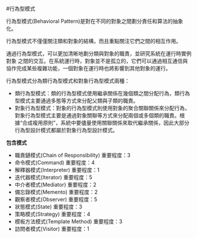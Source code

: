 #行為型模式


行為型模式(Behavioral Pattern)是對在不同的對象之間劃分責任和算法的抽象化。

行為型模式不僅僅關注類和對象的結構，而且重點關注它們之間的相互作用。

通過行為型模式，可以更加清晰地劃分類與對象的職責，並研究系統在運行時實例對象
之間的交互。在系統運行時，對象並不是孤立的，它們可以通過相互通信與協作完成某些複雜功能，一個對象在運行時也將影響到其他對象的運行。

行為型模式分為類行為型模式和對象行為型模式兩種：

- 類行為型模式：類的行為型模式使用繼承關係在幾個類之間分配行為，類行為型模式主要通過多態等方式來分配父類與子類的職責。
- 對象行為型模式：對象的行為型模式則使用對象的聚合關聯關係來分配行為，對象行為型模式主要是通過對象關聯等方式來分配兩個或多個類的職責。根據“合成複用原則”，系統中要儘量使用關聯關係來取代繼承關係，因此大部分行為型設計模式都屬於對象行為型設計模式。

**包含模式**

- 職責鏈模式(Chain of Responsibility)
    重要程度：3
- 命令模式(Command)
    重要程度：4
- 解釋器模式(Interpreter)
    重要程度：1
- 迭代器模式(Iterator)
    重要程度：5
- 中介者模式(Mediator)
    重要程度：2
- 備忘錄模式(Memento)
    重要程度：2
- 觀察者模式(Observer)
    重要程度：5
- 狀態模式(State)
    重要程度：3
- 策略模式(Strategy)
    重要程度：4
- 模板方法模式(Template Method)
    重要程度：3
- 訪問者模式(Visitor)
    重要程度：1


